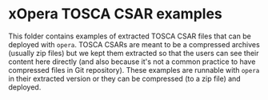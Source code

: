 # xOpera TOSCA CSAR examples
This folder contains examples of extracted TOSCA CSAR files that can be deployed with `opera`. TOSCA CSARs are meant
to be a compressed archives (usually zip files) but we kept them extracted so that the users can see their content
here directly (and also because it's not a common practice to have compressed files in Git repository). These examples
are runnable with `opera` in their extracted version or they can be compressed (to a zip file) and deployed.
